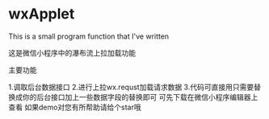 # wxApplet
This is a small program function that I've written

这是微信小程序中的瀑布流上拉加载功能


主要功能 

1.调取后台数据接口
2.进行上拉wx.requst加载请求数据
3.代码可直接用只需要替换成你的后台接口加上一些数据字段的替换即可
可先下载在微信小程序编辑器上查看
如果demo对您有所帮助请给个star哦


                                        
